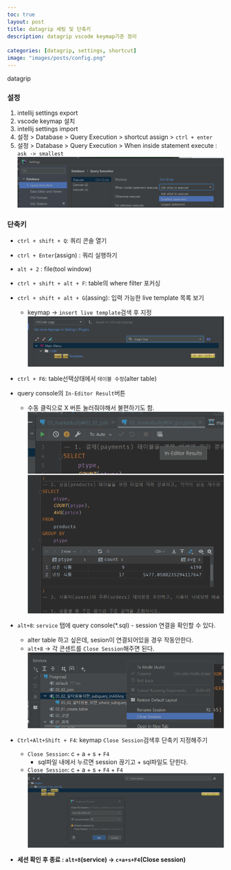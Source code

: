 ```yaml
---
toc: true
layout: post
title: datagrip 세팅 및 단축키
description: datagrip vscode keymap기준 정리

categories: [datagrip, settings, shortcut]
image: "images/posts/config.png"
---
```



datagrip

### 설정

1. intellij settings export
2.  vscode keymap 설치
3. intellij settings import 
4. 설정 > Database > Query Execution > shortcut assign > `ctrl + enter` 
5. 설정 > Database > Query Execution > When inside statement execute : `ask -> smallest`
	![20220607100110](https://raw.githubusercontent.com/is2js/screenshots/main/20220607100110.png)



### 단축키
- `ctrl + shift + Q`: 쿼리 콘솔 열기
- `ctrl + Enter`(assign) : 쿼리 실행하기
- `alt + 2` : file(tool window)
- `ctrl + shift + alt + F`: table의 where filter 포커싱
- `ctrl + shift + alt + G`(assing): 입력 가능한 live template 목록 보기
	- keymap -> `insert live template`검색 후 지정
	![20220607165914](https://raw.githubusercontent.com/is2js/screenshots/main/20220607165914.png)

- `ctrl + F6`: table선택상태에서 `테이블 수정`(alter table)

- query console의 `In-Editor Result`버튼
	- 수동 클릭으로 X 버튼 눌러줘야해서 불편하기도 함.
	![20220609160637](https://raw.githubusercontent.com/is2js/screenshots/main/20220609160637.png)
	![20220609160721](https://raw.githubusercontent.com/is2js/screenshots/main/20220609160721.png)



- `alt+8`: `service` 탭에 query console(*.sql) - session 연결을 확인할 수 있다.
	- alter table 하고 싶은데, sesion이 연결되어있을 경우 작동안한다.
	- `alt+8` -> 각 콘센트를 `Close Session`해주면 된다.
	![20220610175645](https://raw.githubusercontent.com/is2js/screenshots/main/20220610175645.png)

- `Ctrl+Alt+Shift + F4`: keymap `Close Session`검색후 단축키 지정해주기
	- `Close Session`: c + a + s + `F4`
		- sql파일 내에서 누르면 session 끊기고 + sql파일도 닫힌다.
	- `Close Session`: c + a + s + `F4` + `F4`
	![20220610175954](https://raw.githubusercontent.com/is2js/screenshots/main/20220610175954.png)
	
- **세션 확인 후 종료 : `alt+8`(service) -> `c+a+s+F4`(Close session)**